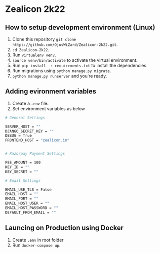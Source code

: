 # Zealicon 2k22

## How to setup development environment (Linux)
1. Clone this repository `git clone https://github.com/OjusWiZard/Zealicon-2k22.git`.
2. `cd Zealicon-2k22`.
3. Run `virtualenv venv`.
4. `source venv/bin/activate` to activate the virtual environment.
5. Run `pip install -r requirements.txt` to install the dependencies.
6. Run migrations using `python manage.py migrate`.
7. `python manage.py runserver` and you're ready.

## Adding evironment variables
1. Create a `.env` file.
2. Set environment variables as below
```sh
# General Settings

SERVER_HOST = ""
DJANGO_SECRET_KEY = ""
DEBUG = True
FRONTEND_HOST = "zealicon.in"


# Razorpay Payment Settings

FEE_AMOUNT = 100
KEY_ID = ""
KEY_SECRET = ""

# Email Settings

EMAIL_USE_TLS = False
EMAIL_HOST = ""
EMAIL_PORT = ""
EMAIL_HOST_USER = ""
EMAIL_HOST_PASSWORD = ""
DEFAULT_FROM_EMAIL = ""
```

## Launcing on Production using Docker
1. Create `.env` in root folder
3. Run `docker-compose up`.